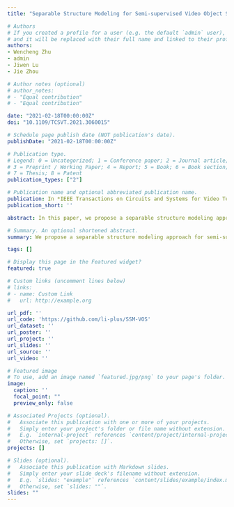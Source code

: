 ```yaml
---
title: "Separable Structure Modeling for Semi-supervised Video Object Segmentation"

# Authors
# If you created a profile for a user (e.g. the default `admin` user), write the username (folder name) here 
# and it will be replaced with their full name and linked to their profile.
authors:
- Wencheng Zhu
- admin
- Jiwen Lu
- Jie Zhou

# Author notes (optional)
# author_notes:
# - "Equal contribution"
# - "Equal contribution"

date: "2021-02-18T00:00:00Z"
doi: "10.1109/TCSVT.2021.3060015"

# Schedule page publish date (NOT publication's date).
publishDate: "2021-02-18T00:00:00Z"

# Publication type.
# Legend: 0 = Uncategorized; 1 = Conference paper; 2 = Journal article;
# 3 = Preprint / Working Paper; 4 = Report; 5 = Book; 6 = Book section;
# 7 = Thesis; 8 = Patent
publication_types: ["2"]

# Publication name and optional abbreviated publication name.
publication: In *IEEE Transactions on Circuits and Systems for Video Technology*
publication_short: ''

abstract: In this paper, we propose a separable structure modeling approach for semi-supervised video object segmentation. Unlike most existing methods which preclude the semantically structural information of target objects, our method not only captures pixel-level similarity relationships between the reference and target frames but also reveals the separable structure of the specified objects in target frames. Specifically, we first compute a pixel-wise similarity matrix by using representations of reference and target pixels and then select top rank reference pixels for target pixel classification. According to the prior knowledge from these top-rank reference pixels, we further appoint the representative target pixels for object structure modeling. Particularly, in the structure modeling branch, we extract the shared and individual features that can well represent the whole object and its components, respectively. Moreover, the proposed method is a fast algorithm without online fine-tuning and any post-processing. We conduct extensive experiments and ablation studies on the DAVIS-16, DAVIS-17, and YouTube-VOS datasets, and experimental results on three widely-used datasets demonstrate that our method achieves a superior performance, compared with state-of-the-art semi-supervised video object segmentation approaches in terms of speed and accuracy.

# Summary. An optional shortened abstract.
summary: We propose a separable structure modeling approach for semi-supervised video object segmentation.

tags: []

# Display this page in the Featured widget?
featured: true

# Custom links (uncomment lines below)
# links:
# - name: Custom Link
#   url: http://example.org

url_pdf: ''
url_code: 'https://github.com/li-plus/SSM-VOS'
url_dataset: ''
url_poster: ''
url_project: ''
url_slides: ''
url_source: ''
url_video: ''

# Featured image
# To use, add an image named `featured.jpg/png` to your page's folder. 
image:
  caption: ''
  focal_point: ""
  preview_only: false

# Associated Projects (optional).
#   Associate this publication with one or more of your projects.
#   Simply enter your project's folder or file name without extension.
#   E.g. `internal-project` references `content/project/internal-project/index.md`.
#   Otherwise, set `projects: []`.
projects: []

# Slides (optional).
#   Associate this publication with Markdown slides.
#   Simply enter your slide deck's filename without extension.
#   E.g. `slides: "example"` references `content/slides/example/index.md`.
#   Otherwise, set `slides: ""`.
slides: ""
---
```

